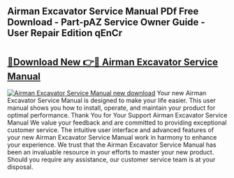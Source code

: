 ## Airman Excavator Service Manual PDf Free Download - Part-pAZ Service Owner Guide - User Repair Edition qEnCr

# <h2><a href="http://bc57959.oget.top/?id=Airman+Excavator+Service+Manual">🔗Download New 👉🔴 Airman Excavator Service Manual</a></h2>

[![Airman Excavator Service Manual new download](https://i.imgur.com/5g1atiW.png)](http://bc57959.oget.top/?id=Airman+Excavator+Service+Manual)
Your new Airman Excavator Service Manual is designed to make your life easier. This user manual shows you how to install, operate, and maintain your product for optimal performance. Thank You for Your Support Airman Excavator Service Manual We value your feedback and are committed to providing exceptional customer service. The intuitive user interface and advanced features of your new Airman Excavator Service Manual work in harmony to enhance your experience. We trust that the Airman Excavator Service Manual has been an invaluable resource in your efforts to master your new product. Should you require any assistance, our customer service team is at your disposal.

